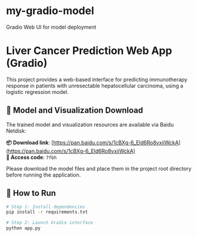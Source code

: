 # my-gradio-model
Gradio Web UI for model deployment
# Liver Cancer Prediction Web App (Gradio)

This project provides a web-based interface for predicting immunotherapy response in patients with unresectable hepatocellular carcinoma, using a logistic regression model.

## 🔗 Model and Visualization Download

The trained model and visualization resources are available via Baidu Netdisk:

**📦 Download link**: [https://pan.baidu.com/s/1cBXg-6_Eld6Ro8vxiiWckA](https://pan.baidu.com/s/1cBXg-6_Eld6Ro8vxiiWckA)  
**🔑 Access code**: `7fbh`

Please download the model files and place them in the project root directory before running the application.

## 🚀 How to Run

```bash
# Step 1: Install dependencies
pip install -r requirements.txt

# Step 2: Launch Gradio interface
python app.py
